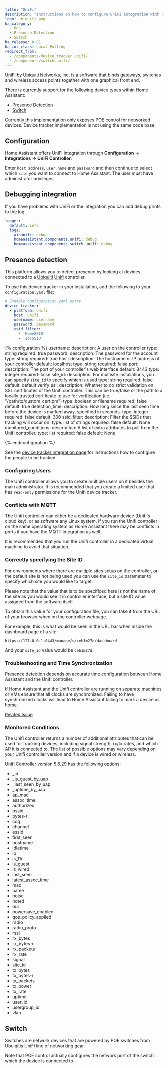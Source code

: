 ```yaml
---
title: "UniFi"
description: "Instructions on how to configure UniFi integration with UniFi Controller by Ubiquiti."
logo: ubiquiti.png
ha_category:
  - Hub
  - Presence Detection
  - Switch
ha_release: 0.81
ha_iot_class: Local Polling
redirect_from:
  - /components/device_tracker.unifi/
  - /components/switch.unifi/
---
```


[UniFi](https://unifi-sdn.ubnt.com/) by [Ubiquiti Networks, inc.](https://www.ubnt.com/) is a software that binds gateways, switches and wireless access points together with one graphical front end.

There is currently support for the following device types within Home Assistant:

- [Presence Detection](#presence-detection)
- [Switch](#switch)

Currently this implementation only exposes POE control for networked devices. Device tracker implementation is not using the same code base.

## Configuration

Home Assistant offers UniFi integration through **Configuration** -> **Integrations** -> **UniFi Controller**.

Enter `host address`, `user name` and `password` and then continue to select which `site` you want to connect to Home Assistant. The user must have administrator privileges.

## Debugging integration

If you have problems with UniFi or the integration you can add debug prints to the log.

```yaml
logger:
  default: info
  logs:
    aiounifi: debug
    homeassistant.components.unifi: debug
    homeassistant.components.switch.unifi: debug
```

## Presence detection

This platform allows you to detect presence by looking at devices connected to a [Ubiquiti](http://ubnt.com/) [Unifi](https://www.ubnt.com/enterprise/#unifi) controller.

To use this device tracker in your installation, add the following to your `configuration.yaml` file:

```yaml
# Example configuration.yaml entry
device_tracker:
  - platform: unifi
    host: unifi
    username: username
    password: password
    ssid_filter:
      - 'HomeSSID'
      - 'IoTSSID'
```

{% configuration %}
username:
  description: A user on the controller
  type: string
  required: true
password:
  description: The password for the account
  type: string
  required: true
host:
  description: The hostname or IP address of your controller
  default: localhost
  type: string
  required: false
port:
  description: The port of your controller's web interface
  default: 8443
  type: integer
  required: false
site_id:
  description: For multisite installations, you can specify `site_id` to specify which is used
  type: string
  required: false
  default: default
verify_ssl:
  description: Whether to do strict validation on SSL certificates of the Unifi controller. This can be true/false or the path to a locally trusted certificate to use for verification (i.e. "/path/to/custom_cert.pm")
  type: boolean or filename
  required: false
  default: true
detection_time:
  description: How long since the last seen time before the device is marked away, specified in seconds.
  type: integer
  required: false
  default: 300
ssid_filter:
  description: Filter the SSIDs that tracking will occur on.
  type: list of strings
  required: false
  default: None
monitored_conditions:
  description: A list of extra attributes to pull from the Unifi controller.
  type: list
  required: false
  default: None

{% endconfiguration %}

See the [device tracker integration page](/components/device_tracker/) for instructions how to configure the people to be tracked.

### Configuring Users

The Unifi controller allows you to create multiple users on it besides the main administrator. It is recommended that you create a limited user that has `read-only` permissions for the Unifi device tracker.

### Conflicts with MQTT

The Unifi controller can either be a dedicated hardware device (Unifi's cloud key), or as software any Linux system. If you run the Unifi controller on the same operating system as Home Assistant there may be conflicts in ports if you have the MQTT integration as well.

It is recommended that you run the Unifi controller in a dedicated virtual machine to avoid that situation.

### Correctly specifying the Site ID

For environments where there are multiple sites setup on the controller, or the default site is not being used you can use the `site_id` parameter to specify which site you would like to target.

Please note that the value that is to be specificed here is not the name of the site as you would see it in controller interface, but a site ID value assigned from the software itself.

To obtain this value for your configuration file, you can take it from the URL of your browser when on the controller webpage.

For example, this is what would be seen in the URL bar when inside the dashboard page of a site:

`https://127.0.0.1:8443/manage/s/ceb1m27d/dashboard`

And your `site_id` value would be `ceb1m27d`.

### Troubleshooting and Time Synchronization

Presence detection depends on accurate time configuration between Home Assistant and the Unifi controller.

If Home Assistant and the Unifi controller are running on separate machines or VMs ensure that all clocks are synchronized. Failing to have synchronized clocks will lead to Home Assistant failing to mark a device as home.

[Related Issue](https://github.com/home-assistant/home-assistant/issues/10507)

### Monitored Conditions

The Unifi controller returns a number of additional attributes that can be used for tracking devices, including signal strength, rx/tx rates, and which AP it is connected to. The list of possible options may vary depending on your Unifi controller version and if a device is wired or wireless.

Unifi Controller version 5.6.29 has the following options:

- _id
- _is_guest_by_uap
- _last_seen_by_uap
- _uptime_by_uap
- ap_mac
- assoc_time
- authorized
- bssid
- bytes-r
- ccq
- channel
- essid
- first_seen
- hostname
- idletime
- ip
- is_11r
- is_guest
- is_wired
- last_seen
- latest_assoc_time
- mac
- name
- noise
- noted
- oui
- powersave_enabled
- qos_policy_applied
- radio
- radio_proto
- rssi
- rx_bytes
- rx_bytes-r
- rx_packets
- rx_rate
- signal
- site_id
- tx_bytes
- tx_bytes-r
- tx_packets
- tx_power
- tx_rate
- uptime
- user_id
- usergroup_id
- vlan

## Switch

Switches are network devices that are powered by POE switches from Ubuiqitis UniFi line of networking gear.

Note that POE control actually configures the network port of the switch which the device is connected to.
